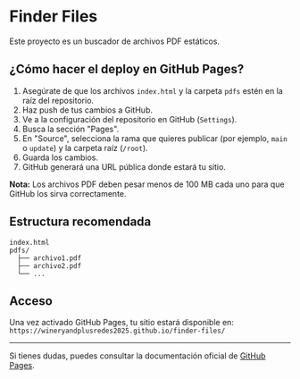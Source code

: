 # Finder Files

Este proyecto es un buscador de archivos PDF estáticos.

## ¿Cómo hacer el deploy en GitHub Pages?

1. Asegúrate de que los archivos `index.html` y la carpeta `pdfs` estén en la raíz del repositorio.
2. Haz push de tus cambios a GitHub.
3. Ve a la configuración del repositorio en GitHub (`Settings`).
4. Busca la sección "Pages".
5. En "Source", selecciona la rama que quieres publicar (por ejemplo, `main` o `update`) y la carpeta raíz (`/root`).
6. Guarda los cambios.
7. GitHub generará una URL pública donde estará tu sitio.

**Nota:** Los archivos PDF deben pesar menos de 100 MB cada uno para que GitHub los sirva correctamente.

## Estructura recomendada

```
index.html
pdfs/
  ├── archivo1.pdf
  ├── archivo2.pdf
  └── ...
```

## Acceso

Una vez activado GitHub Pages, tu sitio estará disponible en:
`https://wineryandplusredes2025.github.io/finder-files/`

---

Si tienes dudas, puedes consultar la documentación oficial de [GitHub Pages](https://docs.github.com/en/pages).
